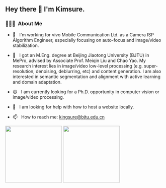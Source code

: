 <h2> Hey there 👋  I'm Kimsure.</h2>

<h3> 👨🏻‍💻 &nbsp;About Me </h3>

- 🌱 &nbsp; I'm working for vivo Mobile Communication Ltd. as a Camera ISP Algorithm Engineer, especially focusing on auto-focus and image/video stabilization.

- 🔭 &nbsp; I got an M.Eng. degree at Beijing Jiaotong University (BJTU) in MePro, advised by Associate Prof. Meiqin Liu and Chao Yao. My research interest lies in image/video low-level processing (e.g. super-resolution, denoising, deblurring, etc) and content generation. I am also interested in semantic segmentation and alignment with active learning and domain adaptation.

- 😄 &nbsp; I am currently looking for a Ph.D. opportunity in computer vision or image/video processing.

- 🤔 &nbsp; I am looking for help with how to host a website locally.

- 📫 &nbsp; How to reach me: kingsure@bjtu.edu.cn


<p align="left"> 
  <img height="180em" src="https://github-readme-stats-eight-theta.vercel.app/api?username=Kimsure&count_private=true&theme=buefy&show_icons=true" />
  <img height="180em" src="https://github-readme-stats-eight-theta.vercel.app/api/top-langs/?username=Kimsure&theme=buefy&layout=compact" />
</p>






<!--
**Kimsure/Kimsure** is a ✨ _special_ ✨ repository because its `README.md` (this file) appears on your GitHub profile.

Here are some ideas to get you started:

- 🔭 I’m currently working on ...
- 🌱 I’m currently learning ...
- 👯 I’m looking to collaborate on ...
- 🤔 I’m looking for help with ...
- 💬 Ask me about ...
- 📫 How to reach me: ...
- 😄 Pronouns: ...
- ⚡ Fun fact: ...
-->
